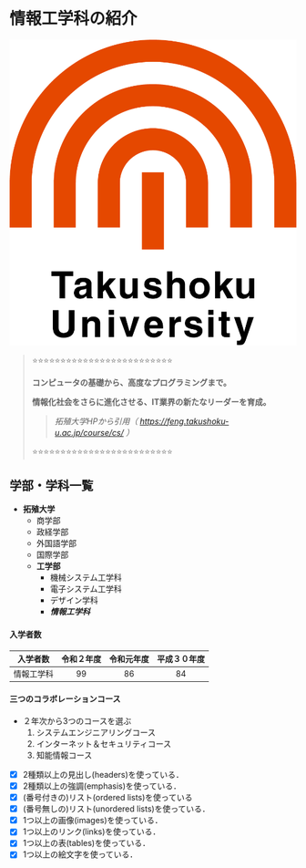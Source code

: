 # 情報工学科の紹介
<!-- Markdown記法を使って学科の紹介ページを作る -->

![logo](logo.png)

<dr /><dr />
<dr />

<dr /><dr />
<dr />

>:star::star::star::star::star::star::star::star::star::star::star::star::star::star::star::star::star::star::star::star::star::star::star::star::star:
>
>__コンピュータの基礎から、高度なプログラミングまで。__
>
>__情報化社会をさらに進化させる、IT業界の新たなリーダーを育成。__
>
>>_拓殖大学HPから引用（ https://feng.takushoku-u.ac.jp/course/cs/ ）_
>
>:star::star::star::star::star::star::star::star::star::star::star::star::star::star::star::star::star::star::star::star::star::star::star::star::star:

<dr /><dr />
<dr />

<dr /><dr />
<dr />

## 学部・学科一覧

- __拓殖大学__
  - 商学部
  - 政経学部
  - 外国語学部
  - 国際学部
  - __工学部__
    - 機械システム工学科
    - 電子システム工学科
    - デザイン学科
    - ___情報工学科___

<dr /><dr />
<dr />

<dr /><dr />
<dr />

#### 入学者数

| 入学者数 | 令和２年度 | 令和元年度 | 平成３０年度 |
|:---:|:---:|:---:|:---:|
| 情報工学科 | 99 | 86 | 84 |

<dr /><dr />
<dr />

<dr /><dr />
<dr />

#### 三つのコラボレーションコース
- ２年次から3つのコースを選ぶ
  1. システムエンジニアリングコース
  2. インターネット＆セキュリティコース
  3. 知能情報コース

<dr /><dr />
<dr />

<dr /><dr />
<dr />

<dr /><dr />
<dr />

<!-- この部分より上に記述を追加して下のチェックボックスで確認する -->
- [x] 2種類以上の見出し(headers)を使っている．
- [x] 2種類以上の強調(emphasis)を使っている．
- [x] (番号付きの)リスト(ordered lists)を使っている
- [x] (番号無しの)リスト(unordered lists)を使っている．
- [x] 1つ以上の画像(images)を使っている．
- [x] 1つ以上のリンク(links)を使っている．
- [x] 1つ以上の表(tables)を使っている．
- [x] 1つ以上の絵文字を使っている．
